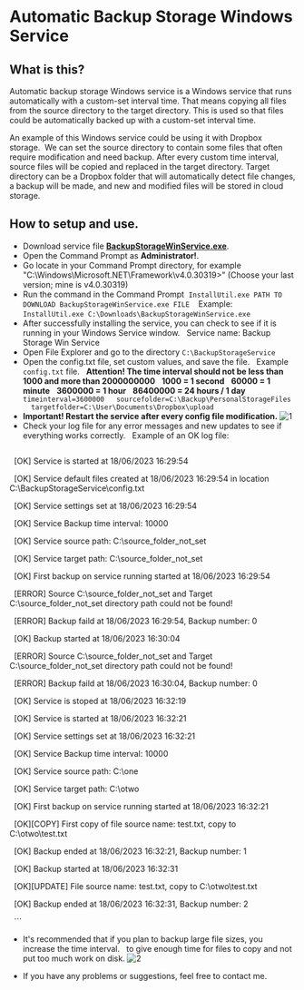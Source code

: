 # Automatic Backup Storage Windows Service

## What is this?
Automatic backup storage Windows service is a Windows service that runs automatically with a custom-set interval time.
That means copying all files from the source directory to the target directory.
This is used so that files could be automatically backed up with a custom-set interval time.

An example of this Windows service could be using it with Dropbox storage. 
We can set the source directory to contain some files that often require modification and need backup.
After every custom time interval, source files will be copied and replaced in the target directory.
Target directory can be a Dropbox folder that will automatically detect file changes, a backup will be made, 
and new and modified files will be stored in cloud storage.

## How to setup and use.
* Download service file **[BackupStorageWinService.exe](https://github.com/DomagojRatko/Automatic-Backup-Storage-Windows-Service/blob/main/BackupStorageWinService.exe)**.
* Open the Command Prompt as **Administrator!**.
* Go locate in your Command Prompt directory, for example "C:\Windows\Microsoft.NET\Framework\v4.0.30319>" (Choose your last version; mine is v4.0.30319)
* Run the command in the Command Prompt  `InstallUtil.exe PATH TO DOWNLOAD BackupStorageWinService.exe FILE` 
  Example: `InstallUtil.exe C:\Downloads\BackupStorageWinService.exe`
* After successfully installing the service, you can check to see if it is running in your Windows Service window.
  Service name: Backup Storage Win Service
* Open File Explorer and go to the directory `C:\BackupStorageService`
* Open the config.txt file, set custom values, and save the file.
  Example `config.txt` file.
  **Attention! The time interval should not be less than 1000 and more than 2000000000**
  **1000 = 1 second**
  **60000 = 1 minute**
  **3600000 = 1 hour**
  **86400000 = 24 hours / 1 day**
  ```
  timeinterval=3600000
  sourcefolder=C:\Backup\PersonalStorageFiles
  targetfolder=C:\User\Documents\Dropbox\upload
  ```
* **Important! Restart the service after every config file modification.**
![1](https://github.com/DomagojRatko/Automatic-Backup-Storage-Windows-Service/assets/62218857/3cc1c43a-fe13-4935-adc5-45e9fa614573)
* Check your log file for any error messages and new updates to see if everything works correctly.
  Example of an OK log file:
  
  ```
  [OK] Service is started at 18/06/2023 16:29:54
  
  [OK] Service default files created at 18/06/2023 16:29:54 in location C:\BackupStorageService\config.txt
  
  [OK] Service settings set at 18/06/2023 16:29:54
  
  [OK] Service Backup time interval: 10000
  
  [OK] Service source path: C:\source_folder_not_set
  
  [OK] Service target path: C:\source_folder_not_set
  
  [OK] First backup on service running started at 18/06/2023 16:29:54
  
  [ERROR] Source C:\source_folder_not_set and Target C:\source_folder_not_set directory path could not be found!
  
  [ERROR] Backup faild at 18/06/2023 16:29:54, Backup number: 0
  
  [OK] Backup started at 18/06/2023 16:30:04
  
  [ERROR] Source C:\source_folder_not_set and Target C:\source_folder_not_set directory path could not be found!
  
  [ERROR] Backup faild at 18/06/2023 16:30:04, Backup number: 0
  
  [OK] Service is stoped at 18/06/2023 16:32:19
  
  [OK] Service is started at 18/06/2023 16:32:21
  
  [OK] Service settings set at 18/06/2023 16:32:21
  
  [OK] Service Backup time interval: 10000
  
  [OK] Service source path: C:\one
  
  [OK] Service target path: C:\otwo
  
  [OK] First backup on service running started at 18/06/2023 16:32:21
  
  [OK][COPY] First copy of file source name: test.txt, copy to C:\otwo\test.txt
  
  [OK] Backup ended at 18/06/2023 16:32:21, Backup number: 1
  
  [OK] Backup started at 18/06/2023 16:32:31
  
  [OK][UPDATE] File source name: test.txt, copy to C:\otwo\test.txt
  
  [OK] Backup ended at 18/06/2023 16:32:31, Backup number: 2
  
  ```
* It's recommended that if you plan to backup large file sizes, you increase the time interval.
  to give enough time for files to copy and not put too much work on disk.
![2](https://github.com/DomagojRatko/Automatic-Backup-Storage-Windows-Service/assets/62218857/2aafdf61-4f17-48e6-92c0-18969443244a)

* If you have any problems or suggestions, feel free to contact me.
